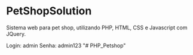 # PetShopSolution

Sistema web para pet shop, utilizando PHP, HTML, CSS e Javascript com JQuery.

Login: admin
Senha: admin123
"# PHP_Petshop" 
